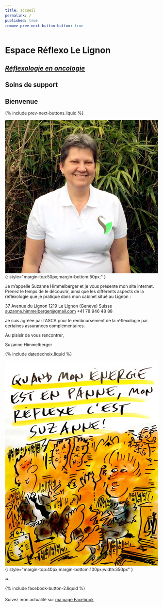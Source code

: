 ```yaml
---
title: accueil
permalink: /
published: true
remove-prev-next-button-bottom: true
---
```


# Espace Réflexo Le Lignon

## [*Réflexologie en oncologie*](http://reflexo-lignon.ch/oncologie)
## Soins de support

## Bienvenue

{% include prev-next-buttons.liquid %}

![Suzanne Himmelberger](./images/suzanne-himmelberger.jpg){: style="margin-top:50px;margin-bottom:50px;" }

Je m’appelle Suzanne Himmelberger et je vous présente mon site internet. Prenez le temps de le découvrir, ainsi que les différents aspects de la réflexologie que je pratique dans mon cabinet situé au Lignon :

37 Avenue du Lignon
1219 Le Lignon (Genève)
Suisse
[suzanne.himmelberger@gmail.com](mailto:suzanne.himmelberger@gmail.com)
<i class="fa fa-mobile"></i> +41 78 946 48 88

Je suis agréée par l’ASCA pour le remboursement de la réflexologie par certaines assurances complémentaires.

Au plaisir de vous rencontrer,

Suzanne Himmelberger

{% include datedechoix.liquid %}

![Quand mon énergie est en panne, mon réflexe, c’est Suzanne (Pecub)](./images/pecub-555x742.jpg){: style="margin-top:40px;margin-bottom:100px;width:350px" }

❧

{% include facebook-button-2.liquid %}

<div style="margin-top: 20px"></div>

Suivez mon actualité sur
[ma page Facebook <i class="fa fa-facebook-official"></i>](https://www.facebook.com/R%C3%A9flexologie-Suzanne-Himmelberger-519481181567251/?fref=ts)
